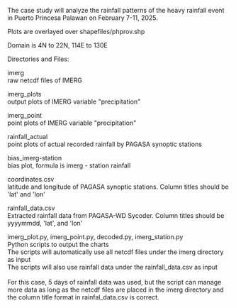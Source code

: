 The case study will analyze the rainfall patterns of the heavy rainfall event in Puerto Princesa Palawan on February 7-11, 2025.

Plots are overlayed over shapefiles/phprov.shp

Domain is 4N to 22N, 114E to 130E

Directories and Files:

imerg <br>
    raw netcdf files of IMERG
    
imerg_plots<br>
    output plots of IMERG variable "precipitation"
    
imerg_point<br>
    point plots of IMERG variable "precipitation" 
    
rainfall_actual<br>
    point plots of actual recorded rainfall by PAGASA synoptic stations
    
bias_imerg-station<br>
    bias plot, formula is imerg - station rainfall
    
coordinates.csv<br>
    latitude and longitude of PAGASA synoptic stations. Column titles should be 'lat' and 'lon'
    
rainfall_data.csv<br>
    Extracted rainfall data from PAGASA-WD Sycoder. Column titles should be yyyymmdd, 'lat', and 'lon'
    
imerg_plot.py, imerg_point.py, decoded.py, imerg_station.py<br>
    Python scripts to output the charts<br>
    The scripts will automatically use all netcdf files under the imerg directory as input<br>
    The scripts will also use rainfall data under the rainfall_data.csv as input<br>
<br>
For this case, 5 days of rainfall data was used, but the script can manage more data as long as the netcdf files are placed in the imerg directory and the column title format in rainfal_data.csv is correct.
 